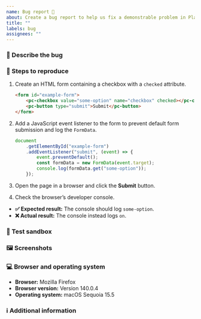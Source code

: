 ```yaml
---
name: Bug report 🐛
about: Create a bug report to help us fix a demonstrable problem in Placer Toolkit.
title: ""
labels: bug
assignees: ""
---
```


### 📝 Describe the bug

<!-- A bug is a demonstrable problem caused by some code in Placer Toolkit. Please provide a clear and concise description of what the bug is. -->

### 🔢 Steps to reproduce

<!-- We need steps to reproduce the bug you found in Placer Toolkit. Please describe it, similar to the example below. -->

1. Create an HTML form containing a checkbox with a `checked` attribute.

    ```html
    <form id="example-form">
        <pc-checkbox value="some-option" name="checkbox" checked></pc-checkbox>
        <pc-button type="submit">Submit</pc-button>
    </form>
    ```

2. Add a JavaScript event listener to the form to prevent default form submission and log the `FormData`.

    ```js
    document
        .getElementById("example-form")
        .addEventListener("submit", (event) => {
            event.preventDefault();
            const formData = new FormData(event.target);
            console.log(formData.get("some-option"));
        });
    ```

3. Open the page in a browser and click the **Submit** button.
4. Check the browser’s developer console.

- **✅ Expected result:** The console should log `some-option`.
- **❌ Actual result:** The console instead logs `on`.

### 🧪 Test sandbox

<!-- If the bug isn’t obvious, please provide a minimal working demo for us with a CodePen or JSFiddle. Bug reports that have test sandboxes have higher priority than those that don’t. -->

<!-- 💡 Tip: Use the Edit button on any code demo in the Placer Toolkit docs! -->

### 🖼️ Screenshots

<!-- If applicable, add screenshots to help explain the bug. -->

### 💻 Browser and operating system

<!-- If it applies to a specific browser and operating system, then replace the example below. If it applies for all, then leave a little note saying that it is applies for all users. -->

- **Browser:** Mozilla Firefox
- **Browser version:** Version 140.0.4
- **Operating system:** macOS Sequoia 15.5

### ℹ️ Additional information

<!-- If you have any additional information about the bug, write it here. -->
